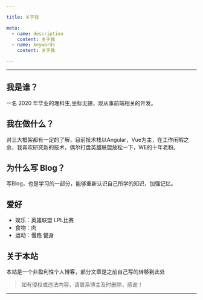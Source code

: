 ```yaml
---

title: 关于我

meta:
  - name: description
    content: 关于我
  - name: keywords
    content: 关于我

---
```


---

## 我是谁？

一名 2020 年毕业的理科生,坐标无锡，现从事前端相关的开发。

## 我在做什么？

对三大框架都有一定的了解，目前技术栈以Angular，Vue为主，在工作闲暇之余，我喜欢研究新的技术，偶尔打盘英雄联盟放松一下，WE的十年老粉。

## 为什么写 Blog？

写Blog，也是学习的一部分，能够重新认识自己所学的知识，加强记忆。

<!-- ![关于我](url) -->


## 爱好

- 娱乐：英雄联盟 LPL比赛
- 食物：肉
- 运动：慢跑 健身

## 关于本站

本站是一个非盈利性个人博客，部分文章是之前自己写的转移到此处

> 如有侵权或违法内容，请联系博主及时删除，感谢！

---
